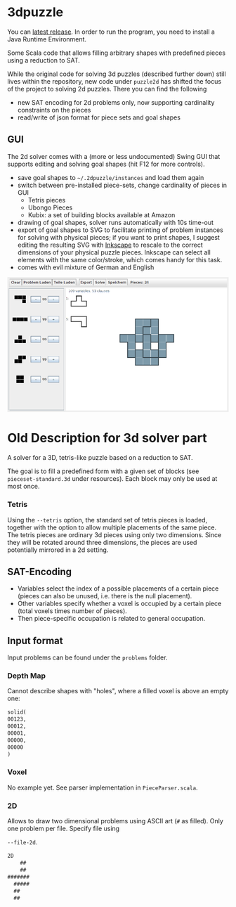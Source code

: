 3dpuzzle
========

You can [latest release](https://github.com/ziggystar/3dpuzzle/releases/download/v2.0/3dpuzzle-assembly-2.0.jar).
In order to run the program, you need to install a Java Runtime Environment.

Some Scala code that allows filling arbitrary shapes with predefined pieces using a reduction to SAT.

While the original code for solving 3d puzzles (described further down) still lives within the repository, new code under `puzzle2d` has shifted the focus of the project to solving 2d puzzles. There you can find the following

- new SAT encoding for 2d problems only, now supporting cardinality constraints on the pieces
- read/write of json format for piece sets and goal shapes
 
## GUI

The 2d solver comes with a (more or less undocumented) Swing GUI that supports editing and solving goal shapes (hit F12 for more controls).

- save goal shapes to `~/.2dpuzzle/instances` and load them again
- switch between pre-installed piece-sets, change cardinality of pieces in GUI
    - Tetris pieces
    - Ubongo Pieces
    - Kubix: a set of building blocks available at Amazon
- drawing of goal shapes, solver runs automatically with 10s time-out
- export of goal shapes to SVG to facilitate printing of problem instances for solving with physical pieces; if you want to print shapes, I suggest editing the resulting SVG with [Inkscape](https://inkscape.org/) to rescale to the correct dimensions of your physical puzzle pieces. Inkscape can select all elements with the same color/stroke, which comes handy for this task.
- comes with evil mixture of German and English

![screenshot](/screenshot.png?raw=true "Screenshot")

# Old Description for 3d solver part
A solver for a 3D, tetris-like puzzle based on a reduction to SAT.

The goal is to fill a predefined form with a given set of blocks (see `pieceset-standard.3d` under resources). 
Each block may only be used at most once.

### Tetris
Using the `--tetris` option, the standard set of tetris pieces is loaded, together with the option to allow multiple placements
of the same piece. The tetris pieces are ordinary 3d pieces using only two dimensions. Since they will be rotated around
three dimensions, the pieces are used potentially mirrored in a 2d setting.


SAT-Encoding
--------

 - Variables select the index of a possible placements of a certain piece (pieces can also be unused, i.e. there is the null placement).
 - Other variables specify whether a voxel is occupied by a certain piece (total voxels times number of pieces).
 - Then piece-specific occupation is related to general occupation.

Input format
------------
Input problems can be found under the `problems` folder. 

### Depth Map

Cannot describe shapes with "holes", where a filled voxel is above an empty one:

    solid(
    00123,
    00012,
    00001,
    00000,
    00000
    )

### Voxel

No example yet. See parser implementation in `PieceParser.scala`.

### 2D

Allows to draw two dimensional problems using ASCII art (`#` as filled). Only one problem per file. Specify file using

`--file-2d`.

    2D
        ##
        ##
    #######
      #####
      ##
      ##


